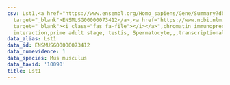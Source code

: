```yaml
---
csv: Lst1,<a href="https://www.ensembl.org/Homo_sapiens/Gene/Summary?db=core;g=ENSMUSG00000073412"
  target="_blank">ENSMUSG00000073412</a>,<a href="https://www.ncbi.nlm.nih.gov/pubmed/25450459"
  target="_blank"><i class="fas fa-file"></i></a>",chromatin immunoprecipitation assay,direct
  interaction,prime adult stage, testis, Spermatocyte,,,transcriptional regulation,
data_alias: Lst1
data_id: ENSMUSG00000073412
data_numevidence: 1
data_species: Mus musculus
data_taxid: '10090'
title: Lst1
---
```

